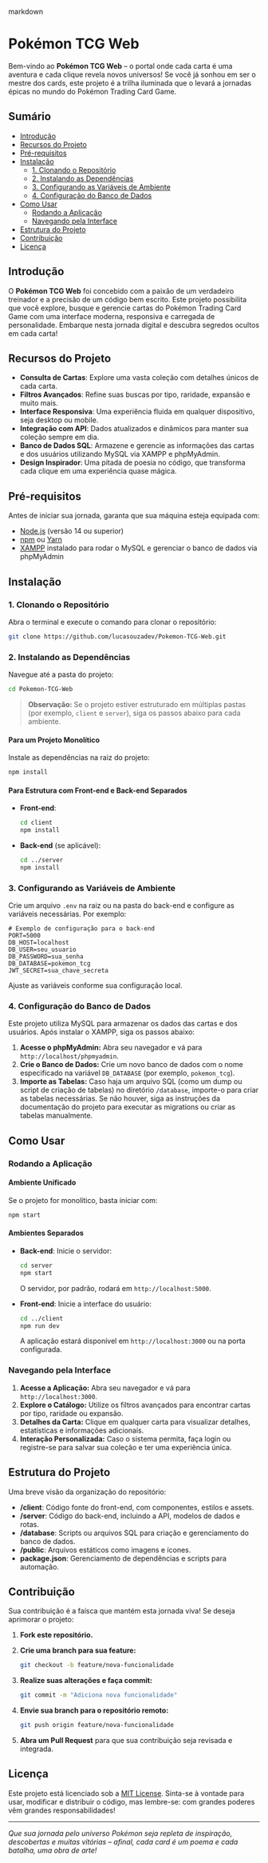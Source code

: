 markdown
# Pokémon TCG Web

Bem-vindo ao **Pokémon TCG Web** – o portal onde cada carta é uma aventura e cada clique revela novos universos! Se você já sonhou em ser o mestre dos cards, este projeto é a trilha iluminada que o levará a jornadas épicas no mundo do Pokémon Trading Card Game.

## Sumário

- [Introdução](#introdução)
- [Recursos do Projeto](#recursos-do-projeto)
- [Pré-requisitos](#pré-requisitos)
- [Instalação](#instalação)
  - [1. Clonando o Repositório](#1-clonando-o-repositório)
  - [2. Instalando as Dependências](#2-instalando-as-dependências)
  - [3. Configurando as Variáveis de Ambiente](#3-configurando-as-variáveis-de-ambiente)
  - [4. Configuração do Banco de Dados](#4-configuração-do-banco-de-dados)
- [Como Usar](#como-usar)
  - [Rodando a Aplicação](#rodando-a-aplicação)
  - [Navegando pela Interface](#navegando-pela-interface)
- [Estrutura do Projeto](#estrutura-do-projeto)
- [Contribuição](#contribuição)
- [Licença](#licença)

## Introdução

O **Pokémon TCG Web** foi concebido com a paixão de um verdadeiro treinador e a precisão de um código bem escrito. Este projeto possibilita que você explore, busque e gerencie cartas do Pokémon Trading Card Game com uma interface moderna, responsiva e carregada de personalidade. Embarque nesta jornada digital e descubra segredos ocultos em cada carta!

## Recursos do Projeto

- **Consulta de Cartas**: Explore uma vasta coleção com detalhes únicos de cada carta.
- **Filtros Avançados**: Refine suas buscas por tipo, raridade, expansão e muito mais.
- **Interface Responsiva**: Uma experiência fluida em qualquer dispositivo, seja desktop ou mobile.
- **Integração com API**: Dados atualizados e dinâmicos para manter sua coleção sempre em dia.
- **Banco de Dados SQL**: Armazene e gerencie as informações das cartas e dos usuários utilizando MySQL via XAMPP e phpMyAdmin.
- **Design Inspirador**: Uma pitada de poesia no código, que transforma cada clique em uma experiência quase mágica.

## Pré-requisitos

Antes de iniciar sua jornada, garanta que sua máquina esteja equipada com:

- [Node.js](https://nodejs.org/) (versão 14 ou superior)
- [npm](https://www.npmjs.com/) ou [Yarn](https://yarnpkg.com/)
- [XAMPP](https://www.apachefriends.org/pt_br/index.html) instalado para rodar o MySQL e gerenciar o banco de dados via phpMyAdmin

## Instalação

### 1. Clonando o Repositório

Abra o terminal e execute o comando para clonar o repositório:

```bash
git clone https://github.com/lucasouzadev/Pokemon-TCG-Web.git
```

### 2. Instalando as Dependências

Navegue até a pasta do projeto:

```bash
cd Pokemon-TCG-Web
```

> **Observação:** Se o projeto estiver estruturado em múltiplas pastas (por exemplo, `client` e `server`), siga os passos abaixo para cada ambiente.

#### Para um Projeto Monolítico
Instale as dependências na raiz do projeto:

```bash
npm install
```

#### Para Estrutura com Front-end e Back-end Separados

- **Front-end**:
  
  ```bash
  cd client
  npm install
  ```

- **Back-end** (se aplicável):

  ```bash
  cd ../server
  npm install
  ```

### 3. Configurando as Variáveis de Ambiente

Crie um arquivo `.env` na raiz ou na pasta do back-end e configure as variáveis necessárias. Por exemplo:

```env
# Exemplo de configuração para o back-end
PORT=5000
DB_HOST=localhost
DB_USER=seu_usuario
DB_PASSWORD=sua_senha
DB_DATABASE=pokemon_tcg
JWT_SECRET=sua_chave_secreta
```

Ajuste as variáveis conforme sua configuração local.

### 4. Configuração do Banco de Dados

Este projeto utiliza MySQL para armazenar os dados das cartas e dos usuários. Após instalar o XAMPP, siga os passos abaixo:

1. **Acesse o phpMyAdmin:** Abra seu navegador e vá para `http://localhost/phpmyadmin`.
2. **Crie o Banco de Dados:** Crie um novo banco de dados com o nome especificado na variável `DB_DATABASE` (por exemplo, `pokemon_tcg`).
3. **Importe as Tabelas:** Caso haja um arquivo SQL (como um dump ou script de criação de tabelas) no diretório `/database`, importe-o para criar as tabelas necessárias. Se não houver, siga as instruções da documentação do projeto para executar as migrations ou criar as tabelas manualmente.

## Como Usar

### Rodando a Aplicação

#### Ambiente Unificado

Se o projeto for monolítico, basta iniciar com:

```bash
npm start
```

#### Ambientes Separados

- **Back-end**: Inicie o servidor:

  ```bash
  cd server
  npm start
  ```

  O servidor, por padrão, rodará em `http://localhost:5000`.

- **Front-end**: Inicie a interface do usuário:

  ```bash
  cd ../client
  npm run dev
  ```

  A aplicação estará disponível em `http://localhost:3000` ou na porta configurada.

### Navegando pela Interface

1. **Acesse a Aplicação:** Abra seu navegador e vá para `http://localhost:3000`.
2. **Explore o Catálogo:** Utilize os filtros avançados para encontrar cartas por tipo, raridade ou expansão.
3. **Detalhes da Carta:** Clique em qualquer carta para visualizar detalhes, estatísticas e informações adicionais.
4. **Interação Personalizada:** Caso o sistema permita, faça login ou registre-se para salvar sua coleção e ter uma experiência única.

## Estrutura do Projeto

Uma breve visão da organização do repositório:

- **/client**: Código fonte do front-end, com componentes, estilos e assets.
- **/server**: Código do back-end, incluindo a API, modelos de dados e rotas.
- **/database**: Scripts ou arquivos SQL para criação e gerenciamento do banco de dados.
- **/public**: Arquivos estáticos como imagens e ícones.
- **package.json**: Gerenciamento de dependências e scripts para automação.

## Contribuição

Sua contribuição é a faísca que mantém esta jornada viva! Se deseja aprimorar o projeto:

1. **Fork este repositório.**
2. **Crie uma branch para sua feature:**

   ```bash
   git checkout -b feature/nova-funcionalidade
   ```

3. **Realize suas alterações e faça commit:**

   ```bash
   git commit -m "Adiciona nova funcionalidade"
   ```

4. **Envie sua branch para o repositório remoto:**

   ```bash
   git push origin feature/nova-funcionalidade
   ```

5. **Abra um Pull Request** para que sua contribuição seja revisada e integrada.

## Licença

Este projeto está licenciado sob a [MIT License](LICENSE). Sinta-se à vontade para usar, modificar e distribuir o código, mas lembre-se: com grandes poderes vêm grandes responsabilidades!

---

*Que sua jornada pelo universo Pokémon seja repleta de inspiração, descobertas e muitas vitórias – afinal, cada card é um poema e cada batalha, uma obra de arte!*
```
